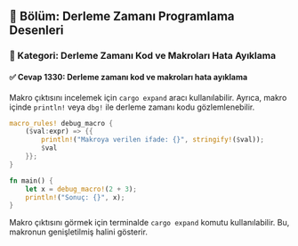 ## 📘 Bölüm: Derleme Zamanı Programlama Desenleri  
### 🔹 Kategori: Derleme Zamanı Kod ve Makroları Hata Ayıklama  
#### ✅ Cevap 1330: Derleme zamanı kod ve makroları hata ayıklama

Makro çıktısını incelemek için `cargo expand` aracı kullanılabilir. Ayrıca, makro içinde `println!` veya `dbg!` ile derleme zamanı kodu gözlemlenebilir.

```rust
macro_rules! debug_macro {
    ($val:expr) => {{
        println!("Makroya verilen ifade: {}", stringify!($val));
        $val
    }};
}

fn main() {
    let x = debug_macro!(2 + 3);
    println!("Sonuç: {}", x);
}
```
Makro çıktısını görmek için terminalde `cargo expand` komutu kullanılabilir. Bu, makronun genişletilmiş halini gösterir.
